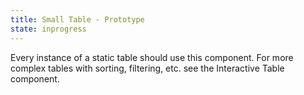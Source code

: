 ```yaml
---
title: Small Table - Prototype
state: inprogress
---
```


Every instance of a static table should use this component. For more complex tables with sorting, filtering, etc. see the Interactive Table component.